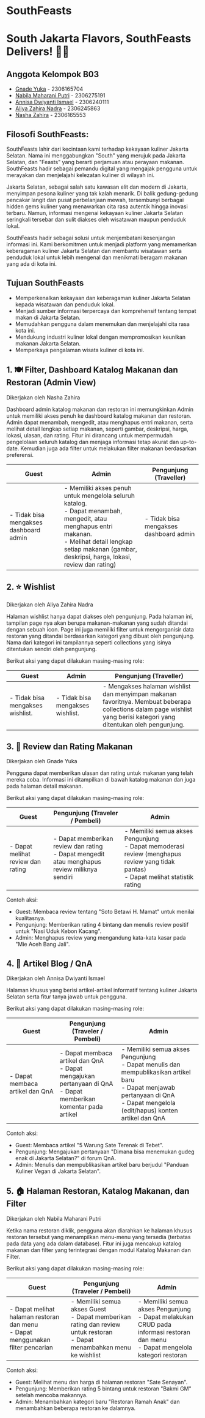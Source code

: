 # SouthFeasts

# South Jakarta Flavors, SouthFeasts Delivers! 🍜🍖

## Anggota Kelompok B03
- [Gnade Yuka](https://github.com/yukaagnd) - 2306165704
- [Nabila Maharani Putri](https://github.com/nabsskrrtt) - 2306275191
- [Annisa Dwiyanti Ismael](https://github.com/annisadwiyanti) - 2306240111
- [Aliya Zahira Nadra](https://github.com/lollyyy) - 2306245863
- [Nasha Zahira](https://github.com/genshzin) - 2306165553

## Filosofi SouthFeasts:

SouthFeasts lahir dari kecintaan kami terhadap kekayaan kuliner Jakarta Selatan. Nama ini menggabungkan "South" yang merujuk pada Jakarta Selatan, dan "Feasts" yang berarti perjamuan atau perayaan makanan. SouthFeasts hadir sebagai pemandu digital yang mengajak pengguna untuk merayakan dan menjelajahi kelezatan kuliner di wilayah ini.

Jakarta Selatan, sebagai salah satu kawasan elit dan modern di Jakarta, menyimpan pesona kuliner yang tak kalah menarik. Di balik gedung-gedung pencakar langit dan pusat perbelanjaan mewah, tersembunyi berbagai hidden gems kuliner yang menawarkan cita rasa autentik hingga inovasi terbaru. Namun, informasi mengenai kekayaan kuliner Jakarta Selatan seringkali tersebar dan sulit diakses oleh wisatawan maupun penduduk lokal.

SouthFeasts hadir sebagai solusi untuk menjembatani kesenjangan informasi ini. Kami berkomitmen untuk menjadi platform yang memamerkan keberagaman kuliner Jakarta Selatan dan membantu wisatawan serta penduduk lokal untuk lebih mengenal dan menikmati beragam makanan yang ada di kota ini.

## Tujuan SouthFeasts
- Memperkenalkan kekayaan dan keberagaman kuliner Jakarta Selatan kepada wisatawan dan penduduk lokal.
- Menjadi sumber informasi terpercaya dan komprehensif tentang tempat makan di Jakarta Selatan.
- Memudahkan pengguna dalam menemukan dan menjelajahi cita rasa kota ini.
- Mendukung industri kuliner lokal dengan mempromosikan keunikan makanan Jakarta Selatan.
- Memperkaya pengalaman wisata kuliner di kota ini.


## 1. 🍽️ Filter, Dashboard Katalog Makanan dan Restoran (Admin View)
Dikerjakan oleh Nasha Zahira

Dashboard admin katalog makanan dan restoran ini memungkinkan Admin untuk memiliki akses penuh ke dashboard katalog makanan dan restoran. Admin dapat menambah, mengedit, atau menghapus entri makanan, serta melihat detail lengkap setiap makanan, seperti gambar, deskripsi, harga, lokasi, ulasan, dan rating. Fitur ini dirancang untuk mempermudah pengelolaan seluruh katalog dan menjaga informasi tetap akurat dan up-to-date. Kemudian juga ada filter untuk melakukan filter makanan berdasarkan preferensi. 

| Guest | Admin | Pengunjung (Traveller) |
|-------|--------------------------------|-------|
| - Tidak bisa mengakses dashboard admin | - Memiliki akses penuh untuk mengelola seluruh katalog. <br>- Dapat menambah, mengedit, atau menghapus entri makanan. <br>- Melihat detail lengkap setiap makanan (gambar, deskripsi, harga, lokasi, review dan rating) | - Tidak bisa mengakses dashboard admin |

## 2. ⭐ Wishlist
Dikerjakan oleh Aliya Zahira Nadra

Halaman wishlist hanya dapat diakses oleh pengunjung. Pada halaman ini, tampilan page nya akan berupa makanan-makanan yang sudah ditandai dengan sebuah icon. Page ini juga memiliki filter untuk mengorganisir data restoran yang ditandai berdasarkan kategori yang dibuat oleh pengunjung. Nama dari kategori ini tampilannya seperti collections yang isinya ditentukan sendiri oleh pengunjung.

Berikut aksi yang dapat dilakukan masing-masing role:

| Guest | Admin | Pengunjung (Traveller) |
|-------|--------------------------------|-------|
| - Tidak bisa mengakses wishlist. | - Tidak bisa mengakses wishlist. | - Mengakses halaman wishlist dan menyimpan makanan favoritnya. Membuat beberapa collections dalam page wishlist yang berisi kategori yang ditentukan oleh pengunjung. |

## 3. 📝 Review dan Rating Makanan
Dikerjakan oleh Gnade Yuka

Pengguna dapat memberikan ulasan dan rating untuk makanan yang telah mereka coba. Informasi ini ditampilkan di bawah katalog makanan dan juga pada halaman detail makanan.

Berikut aksi yang dapat dilakukan masing-masing role:

| Guest | Pengunjung (Traveler / Pembeli) | Admin |
|-------|--------------------------------|-------|
| - Dapat melihat review dan rating | - Dapat memberikan review dan rating<br>- Dapat mengedit atau menghapus review miliknya sendiri | - Memiliki semua akses Pengunjung<br>- Dapat memoderasi review (menghapus review yang tidak pantas)<br>- Dapat melihat statistik rating |

Contoh aksi:
- Guest: Membaca review tentang "Soto Betawi H. Mamat" untuk menilai kualitasnya.
- Pengunjung: Memberikan rating 4 bintang dan menulis review positif untuk "Nasi Uduk Kebon Kacang".
- Admin: Menghapus review yang mengandung kata-kata kasar pada "Mie Aceh Bang Jali".

## 4. 📰 Artikel Blog / QnA
Dikerjakan oleh Annisa Dwiyanti Ismael

Halaman khusus yang berisi artikel-artikel informatif tentang kuliner Jakarta Selatan serta fitur tanya jawab untuk pengguna.

Berikut aksi yang dapat dilakukan masing-masing role:

| Guest | Pengunjung (Traveler / Pembeli) | Admin |
|-------|--------------------------------|-------|
| - Dapat membaca artikel dan QnA | - Dapat membaca artikel dan QnA<br>- Dapat mengajukan pertanyaan di QnA<br>- Dapat memberikan komentar pada artikel | - Memiliki semua akses Pengunjung<br>- Dapat menulis dan mempublikasikan artikel baru<br>- Dapat menjawab pertanyaan di QnA<br>- Dapat mengelola (edit/hapus) konten artikel dan QnA |

Contoh aksi:
- Guest: Membaca artikel "5 Warung Sate Terenak di Tebet".
- Pengunjung: Mengajukan pertanyaan "Dimana bisa menemukan gudeg enak di Jakarta Selatan?" di forum QnA.
- Admin: Menulis dan mempublikasikan artikel baru berjudul "Panduan Kuliner Vegan di Jakarta Selatan".

## 5. 🏠 Halaman Restoran, Katalog Makanan, dan Filter
Dikerjakan oleh Nabila Maharani Putri

Ketika nama restoran diklik, pengguna akan diarahkan ke halaman khusus restoran tersebut yang menampilkan menu-menu yang tersedia (terbatas pada data yang ada dalam database). Fitur ini juga mencakup katalog makanan dan filter yang terintegrasi dengan modul Katalog Makanan dan Filter.

Berikut aksi yang dapat dilakukan masing-masing role:

| Guest | Pengunjung (Traveler / Pembeli) | Admin |
|-------|--------------------------------|-------|
| - Dapat melihat halaman restoran dan menu<br>- Dapat menggunakan filter pencarian | - Memiliki semua akses Guest<br>- Dapat memberikan rating dan review untuk restoran<br>- Dapat menambahkan menu ke wishlist | - Memiliki semua akses Pengunjung<br>- Dapat melakukan CRUD pada informasi restoran dan menu<br>- Dapat mengelola kategori restoran |

Contoh aksi:
- Guest: Melihat menu dan harga di halaman restoran "Sate Senayan".
- Pengunjung: Memberikan rating 5 bintang untuk restoran "Bakmi GM" setelah mencoba makannya.
- Admin: Menambahkan kategori baru "Restoran Ramah Anak" dan menambahkan beberapa restoran ke dalamnya.
